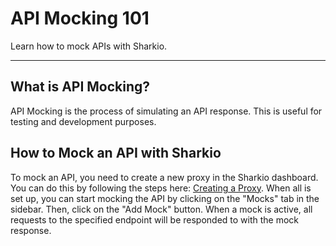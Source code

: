 # API Mocking 101

Learn how to mock APIs with Sharkio.

---

## What is API Mocking?

API Mocking is the process of simulating an API response. This is useful for testing and development purposes.

## How to Mock an API with Sharkio

To mock an API, you need to create a new proxy in the Sharkio dashboard. You can do this by following the steps here: [Creating a Proxy](/docs/Proxing/Proxy%20to%20a%20remote%20server).
When all is set up, you can start mocking the API by clicking on the "Mocks" tab in the sidebar. Then, click on the "Add Mock" button.
When a mock is active, all requests to the specified endpoint will be responded to with the mock response.
